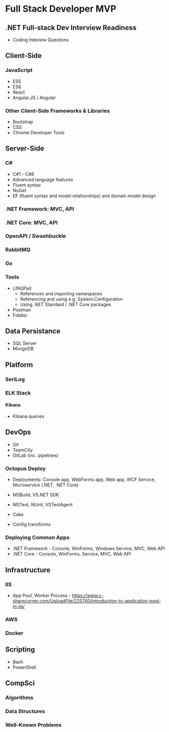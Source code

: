 # Full Stack Developer MVP

## .NET Full-stack Dev Interview Readiness
- Coding Inteview Questions

## Client-Side
### JavaScript
- ES5
- ES6
- React
- Angular.JS / Angular
### Other Client-Side Frameworks & Libraries
- Bootstrap
- CSS
- Chrome Developer Tools

## Server-Side
### C#
- C#1 - C#8
- Advanced language features
- Fluent syntax
- NuGet
- EF (fluent syntax and model relationships) and domain model design

### .NET Framework: MVC, API
### .NET Core: MVC, API
### OpenAPI / Swashbuckle
### RabbitMQ
### Go
### Tools
- LINQPad
  - References and importing namespaces
  - Referencing and using e.g. System.Configuration
  - Using .NET Standard / .NET Core packages
- Postman
- Fiddler

## Data Persistance
- SQL Server
- MongoDB

## Platform
### SeriLog
### ELK Stack
#### Kibana
- Kibana queries

## DevOps
- Git
- TeamCity
- GitLab (inc. pipelines)
### Octopus Deploy
- Deployments: Console app, WebForms app, Web app, WCF Service, Microservice (.NET, .NET Core)

- MSBuild, VS.NET SDK
- MSTest, NUnit, VSTestAgent
- Cake
- Config transforms
### Deploying Common Apps
- .NET Framework - Console, WinForms, Windows Service, MVC, Web API
- .NET Core - Console, WinForms, Service, MVC, Web API

## Infrastructure
### IIS
- App Pool, Worker Process - https://www.c-sharpcorner.com/UploadFile/225740/introduction-to-application-pool-in-iis/

### AWS
### Docker

## Scripting
- Bash
- PowerShell

## CompSci
### Algorithms

### Data Structures

### Well-Known Problems
